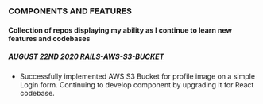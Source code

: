 ### COMPONENTS AND FEATURES

#### Collection of repos displaying my ability as I continue to learn new features and codebases

##### AUGUST 22ND 2020 [RAILS-AWS-S3-BUCKET](https://github.com/sheanj/rails-aws-s3-bucket)
- Successfully implemented AWS S3 Bucket for profile image on a simple Login form. Continuing to develop component by upgrading it for React codebase. 
